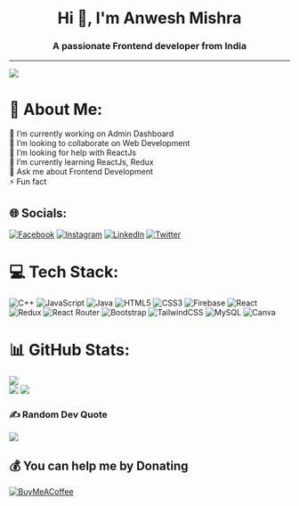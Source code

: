 <h1 align="center">Hi 👋, I'm Anwesh Mishra</h1>
<h3 align="center">A passionate Frontend developer from India</h3>

---
[![](https://visitcount.itsvg.in/api?id=anwesh08&icon=9&color=1)](https://visitcount.itsvg.in)

# 💫 About Me:
🔭 I’m currently working on Admin Dashboard<br>👯 I’m looking to collaborate on Web Development<br>🤝 I’m looking for help with ReactJs<br>🌱 I’m currently learning ReactJs, Redux<br>💬 Ask me about Frontend Development<br>⚡ Fun fact


## 🌐 Socials:
[![Facebook](https://img.shields.io/badge/Facebook-%231877F2.svg?logo=Facebook&logoColor=white)](https://facebook.com/https://www.facebook.com/anweshm8/) [![Instagram](https://img.shields.io/badge/Instagram-%23E4405F.svg?logo=Instagram&logoColor=white)](https://instagram.com/anwesh_mishra08) [![LinkedIn](https://img.shields.io/badge/LinkedIn-%230077B5.svg?logo=linkedin&logoColor=white)](https://linkedin.com/in/https://www.linkedin.com/in/anwesh-mishra-55b785191/) [![Twitter](https://img.shields.io/badge/Twitter-%231DA1F2.svg?logo=Twitter&logoColor=white)](https://twitter.com/MishraAnwesh08) 

# 💻 Tech Stack:
![C++](https://img.shields.io/badge/c++-%2300599C.svg?style=for-the-badge&logo=c%2B%2B&logoColor=white) ![JavaScript](https://img.shields.io/badge/javascript-%23323330.svg?style=for-the-badge&logo=javascript&logoColor=%23F7DF1E) ![Java](https://img.shields.io/badge/java-%23ED8B00.svg?style=for-the-badge&logo=java&logoColor=white) ![HTML5](https://img.shields.io/badge/html5-%23E34F26.svg?style=for-the-badge&logo=html5&logoColor=white) ![CSS3](https://img.shields.io/badge/css3-%231572B6.svg?style=for-the-badge&logo=css3&logoColor=white) ![Firebase](https://img.shields.io/badge/firebase-%23039BE5.svg?style=for-the-badge&logo=firebase) ![React](https://img.shields.io/badge/react-%2320232a.svg?style=for-the-badge&logo=react&logoColor=%2361DAFB) ![Redux](https://img.shields.io/badge/redux-%23593d88.svg?style=for-the-badge&logo=redux&logoColor=white) ![React Router](https://img.shields.io/badge/React_Router-CA4245?style=for-the-badge&logo=react-router&logoColor=white) ![Bootstrap](https://img.shields.io/badge/bootstrap-%23563D7C.svg?style=for-the-badge&logo=bootstrap&logoColor=white) ![TailwindCSS](https://img.shields.io/badge/tailwindcss-%2338B2AC.svg?style=for-the-badge&logo=tailwind-css&logoColor=white) ![MySQL](https://img.shields.io/badge/mysql-%2300f.svg?style=for-the-badge&logo=mysql&logoColor=white) ![Canva](https://img.shields.io/badge/Canva-%2300C4CC.svg?style=for-the-badge&logo=Canva&logoColor=white)
# 📊 GitHub Stats:
![](https://github-readme-stats.vercel.app/api/top-langs/?username=anwesh08&theme=solarized-dark&hide_border=false&include_all_commits=true&count_private=true&layout=compact)<br/>
![](https://github-readme-stats.vercel.app/api?username=anwesh08&theme=solarized-dark&hide_border=false&include_all_commits=true&count_private=true)
![](https://github-readme-streak-stats.herokuapp.com/?user=anwesh08&theme=solarized-dark&hide_border=false)<br/>

### ✍️ Random Dev Quote
![](https://quotes-github-readme.vercel.app/api?type=vetical&theme=gruvbox)

  ## 💰 You can help me by Donating
  [![BuyMeACoffee](https://img.shields.io/badge/Buy%20Me%20a%20Coffee-ffdd00?style=for-the-badge&logo=buy-me-a-coffee&logoColor=black)](https://buymeacoffee.com/mishraanwesh) 

  
<!-- Proudly created with GPRM ( https://gprm.itsvg.in ) -->
